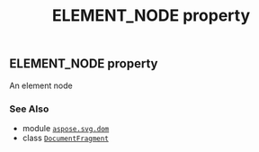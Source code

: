﻿---
title: ELEMENT_NODE property
second_title: Aspose.SVG for Python via .NET API References
description: 
type: docs
weight: 270
url: /python-net/aspose.svg.dom/documentfragment/element_node/
is_root: false
---

## ELEMENT_NODE property


An element node

### See Also
* module [`aspose.svg.dom`](../../)
* class [`DocumentFragment`](/svg/python-net/aspose.svg.dom/documentfragment)
